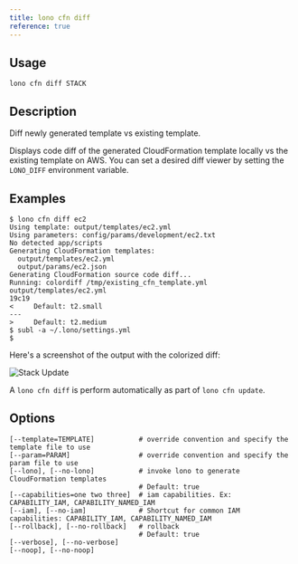 ```yaml
---
title: lono cfn diff
reference: true
---
```


## Usage

    lono cfn diff STACK

## Description

Diff newly generated template vs existing template.

Displays code diff of the generated CloudFormation template locally vs the existing template on AWS. You can set a desired diff viewer by setting the `LONO_DIFF` environment variable.

## Examples

    $ lono cfn diff ec2
    Using template: output/templates/ec2.yml
    Using parameters: config/params/development/ec2.txt
    No detected app/scripts
    Generating CloudFormation templates:
      output/templates/ec2.yml
      output/params/ec2.json
    Generating CloudFormation source code diff...
    Running: colordiff /tmp/existing_cfn_template.yml output/templates/ec2.yml
    19c19
    <     Default: t2.small
    ---
    >     Default: t2.medium
    $ subl -a ~/.lono/settings.yml
    $

Here's a screenshot of the output with the colorized diff:

<img src="/img/reference/lono-cfn-diff.png" alt="Stack Update" class="doc-photo">

A `lono cfn diff` is perform automatically as part of `lono cfn update`.


## Options

```
[--template=TEMPLATE]           # override convention and specify the template file to use
[--param=PARAM]                 # override convention and specify the param file to use
[--lono], [--no-lono]           # invoke lono to generate CloudFormation templates
                                # Default: true
[--capabilities=one two three]  # iam capabilities. Ex: CAPABILITY_IAM, CAPABILITY_NAMED_IAM
[--iam], [--no-iam]             # Shortcut for common IAM capabilities: CAPABILITY_IAM, CAPABILITY_NAMED_IAM
[--rollback], [--no-rollback]   # rollback
                                # Default: true
[--verbose], [--no-verbose]
[--noop], [--no-noop]
```
